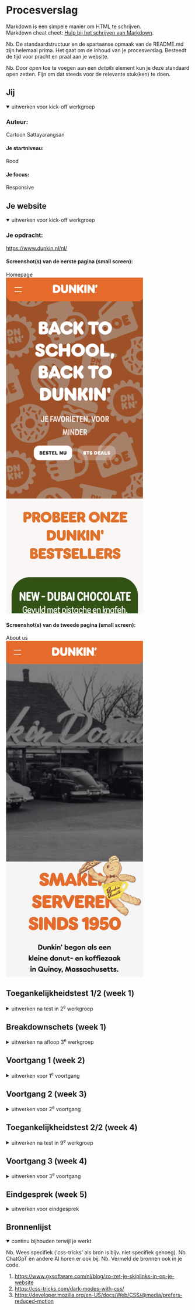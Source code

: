 # Procesverslag
Markdown is een simpele manier om HTML te schrijven.  
Markdown cheat cheet: [Hulp bij het schrijven van Markdown](https://github.com/adam-p/markdown-here/wiki/Markdown-Cheatsheet).

Nb. De standaardstructuur en de spartaanse opmaak van de README.md zijn helemaal prima. Het gaat om de inhoud van je procesverslag. Besteedt de tijd voor pracht en praal aan je website.

Nb. Door *open* toe te voegen aan een *details* element kun je deze standaard open zetten. Fijn om dat steeds voor de relevante stuk(ken) te doen.





## Jij

<details open>
  <summary>uitwerken voor kick-off werkgroep</summary>

  ### Auteur:
  Cartoon Sattayarangsan

  #### Je startniveau:
  Rood

  #### Je focus:
Responsive
 
</details>





## Je website

<details open>
  <summary>uitwerken voor kick-off werkgroep</summary>

  ### Je opdracht:
  https://www.dunkin.nl/nl/

  #### Screenshot(s) van de eerste pagina (small screen): 
  Homepage<br>
  <img src="readme-images/homepagina.png" width="375px" alt="screenshot van homepagina">

  #### Screenshot(s) van de tweede pagina (small screen):
  About us<br>
  <img src="readme-images/overons-pagina.png" width="375px" alt="screenahot van over ons pagina">
 
</details>



## Toegankelijkheidstest 1/2 (week 1)

<details>
  <summary>uitwerken na test in 2<sup>e</sup> werkgroep</summary>

  ### Bevindingen
  De screenreader kan geen afbeelding aflezen, alt is leeg.
  De woorden die in de afbeeldingen zijn, kunnen niet afgelezen worden door screenreader.
  De gebruikers kunnen niet weten wat voor afbeelding het is of wat erin staat.
  Geen logische heading-hiërachie
  Er staat geen skip link, dus de gebruikers kunnen niet meteen naar de main content skippen.

</details>



## Breakdownschets (week 1)

<details>
  <summary>uitwerken na afloop 3<sup>e</sup> werkgroep</summary>

  ### de hele pagina: 
  <img src="readme-images/homepagina.jpg" width="375px" alt="breakdown van de homepagina">
  <img src="readme-images/over-onspagina.jpg" width="375px" alt="breakdown van de over ons pagina">

  ### dynamisch deel (bijv menu): 
  <img src="readme-images/dynamische-deel.jpg" width="375px" alt="breakdown van een dynamisch deel">


</details>





## Voortgang 1 (week 2)

<details>
  <summary>uitwerken voor 1<sup>e</sup> voortgang</summary>

  ### Stand van zaken
  Het is mij gelukt om html te schrijven, maar het is nog voor mij moeilijk om de header responsive te maken, want nu gaat de kleur van de header niet mee als het scherm kleiner wordt, ook de laatste twee link van header moet ook helemaal aan het einde zijn apart van anderen. Link naar github: https://sattayc.github.io/dunkin/ 
  <br><img src="readme-images/eerste-site.png" width="375px" alt="grote scherm homepagina voor eerste voortgang gesprek">
  <img src="readme-images/eerste-site2.png" width="375px" alt="kleine scherm homepagina voor eerste voortgang gesprek">
  <img src="readme-images/code1.png" width="375px" alt="html van homepagina 1/3">
  <img src="readme-images/code2.png" width="375px" alt="html van homepagina 2/3">
  <img src="readme-images/code3.png" width="375px" alt="html van homepagina 3/3">
  <img src="readme-images/code4.png" width="375px" alt="css codes">

  ### Agenda voor meeting
  samen met je groepje opstellen

  | student 1      | student 2          | student 3    | student 4        |
  | ---            | ---                | ---          | ---              |
  | breakdown      | html bestand       | en ik dit    | en dan ik dat    |
  | schetsen       | checken            | nog een punt | dit wil ik zeker |
  | bekijken       |                    | ...          | ...              |


  ### Verslag van meeting
  hier na afloop snel de uitkomsten van de meeting vastleggen

  - Ik heb html bestand goed geschreven.
  - Ik zit in de goede richting.

</details>





## Voortgang 2 (week 3)

<details>
  <summary>uitwerken voor 2<sup>e</sup> voortgang</summary>

  ### Stand van zaken
  Ik vond css leuk omdat ik mijn schermen mooier kan maken, maar het is nog ingewikkeld om de codes te begrijpen en toepassen in mijn website.
  <img src="readme-images/week2-ss.png">
  De header vond ik best ingewikkeld en het lukte me nog niet helemaal om precies de originele site na te kunnen maken, met hulp van docent (Vasilis) kwam ik tot zo ver, ik ga nog proberen om de rest af te maken. 
  De body stukje was ook moeilijk, maar dank aan hulp van studentenasistent heb ik de codes kunnen toepassen in mijn website en nu ziet er best wel goed uit. Voor de rest vond ik de oefenopdrachten best wel te doen, hamburger menu opdracht was ook handig en die kan ik in mijn website toepassen.


  ### Agenda voor meeting
  samen met je groepje opstellen

  | student 1      | student 2          | student 3    | student 4        |
  | ---            | ---                | ---          | ---              |
  | hoe kan ik zo  | en dit             | en ik dit    | en dan ik dat    |
  | min mogelijk   | dit als er tijd is | nog een punt | dit wil ik zeker |
  | class gebruiken?| ...                | ...          | ...              |


  ### Verslag van meeting
  hier na afloop snel de uitkomsten van de meeting vastleggen

  - In plaats van class kan ik nth-of-type gebruiken, dit vind ik super handig
  - Ik zit in de goede richting met de codes
  - Ik heb mijn hamburger menu kunnen toepassen


</details>





## Toegankelijkheidstest 2/2 (week 4)

<details>
  <summary>uitwerken na test in 9<sup>e</sup> werkgroep</summary>

  ### Bevindingen
  Er bestaat focus bij elke link en de screen reader kan de afbeelding ook beter aflezen door de alt die ik heb geschreven.
  Ik heb dark en light mode toegevoegd, ook kunnen de gebruikers de animaties uitzetten als ze het niet willen.
  Bij de afbeeldingen kan de screen reader goed voorlezen, met al de details dat de gebruikers met visuele beperking kunnen meedenken wat voor plaatjes er zijn, bij de vorige werd het gewoon geskipt dus de gebruikers missen deze informatie.
  Bij de vorige is er geen skip link maar deze keer wel, het is toegangelijker voor de toetsenbord gebruikers die meteen naar de main content kunnen gaan.
  <img src="readme-images/week4.png">
</details>





## Voortgang 3 (week 4)

<details>
  <summary>uitwerken voor 3<sup>e</sup> voortgang</summary>

  ### Stand van zaken
  Ik heb mijn website responsive kunnen maken: scherm grootte, reduce animation, skip link, dark mode.
  Vervolgens heb ik de requested formulier ook kunnen toevoegen, dus als je requested veld niet hebt ingevuld krijg je trigger wanneer je op submit button klikt, en als je niet goed hebt ingevuld is de border van die veld rood, als het goed is dan groen.
  Ik heb grid ook gebruikt bij beide pagina.

  ### Agenda voor meeting
  samen met je groepje opstellen

  | student 1      | student 2          | student 3    | student 4        |
  | ---            | ---                | ---          | ---              |
  | dit bespreken  | en dit             | en ik dit    | en dan ik dat    |
  | en dat ook nog | dit als er tijd is | nog een punt | dit wil ik zeker |
  | ...            | ...                | ...          | ...              |


  ### Verslag van meeting
  hier na afloop snel de uitkomsten van de meeting vastleggen

  - punt 1
  - punt 2
  - nog een punt
  - ...

</details>





## Eindgesprek (week 5)

<details>
  <summary>uitwerken voor eindgesprek</summary>

  ### Je uitkomst - karakteristiek screenshots:
  <img src="readme-images/dummy-plaatje.jpg" width="375px" alt="uitomst opdracht 1">


  ### Dit ging goed/Heb ik geleerd: 
  Korte omschrijving met plaatjes

  <img src="readme-images/dummy-plaatje.jpg" width="375px" alt="top">


  ### Dit was lastig/Is niet gelukt:
  Korte omschrijving met plaatjes

  <img src="readme-images/dummy-plaatje.jpg" width="375px" alt="bummer">
</details>





## Bronnenlijst

<details open>
  <summary>continu bijhouden terwijl je werkt</summary>

  Nb. Wees specifiek ('css-tricks' als bron is bijv. niet specifiek genoeg). 
  Nb. ChatGpT en andere AI horen er ook bij.
  Nb. Vermeld de bronnen ook in je code.

  1. https://www.gxsoftware.com/nl/blog/zo-zet-je-skiplinks-in-op-je-website
  2. https://css-tricks.com/dark-modes-with-css/
  3. https://developer.mozilla.org/en-US/docs/Web/CSS/@media/prefers-reduced-motion

</details>